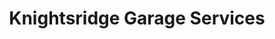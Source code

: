 ---
title: "Knightsridge Garage Services"
url: /livingston/knightsridge-garage-services/
shop: Autowerkstatt
---